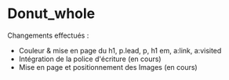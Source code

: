 # Donut_whole

Changements effectués :
- Couleur & mise en page du h1, p.lead, p, h1 em, a:link, a:visited
- Intégration de la police d'écriture (en cours)
- Mise en page et positionnement des Images (en cours)


